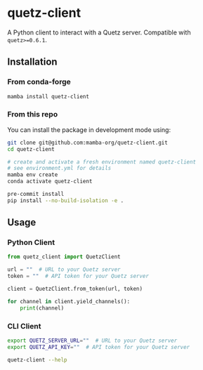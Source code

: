 # quetz-client

A Python client to interact with a Quetz server. Compatible with `quetz>=0.6.1`.

## Installation

### From conda-forge

```bash
mamba install quetz-client
```

### From this repo

You can install the package in development mode using:

```bash
git clone git@github.com:mamba-org/quetz-client.git
cd quetz-client

# create and activate a fresh environment named quetz-client
# see environment.yml for details
mamba env create
conda activate quetz-client

pre-commit install
pip install --no-build-isolation -e .
```

## Usage

### Python Client

```py
from quetz_client import QuetzClient

url = ""  # URL to your Quetz server
token = ""  # API token for your Quetz server

client = QuetzClient.from_token(url, token)

for channel in client.yield_channels():
    print(channel)
```

### CLI Client

```sh
export QUETZ_SERVER_URL=""  # URL to your Quetz server
export QUETZ_API_KEY=""  # API token for your Quetz server

quetz-client --help
```
